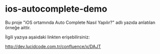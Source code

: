ios-autocomplete-demo
=====================

Bu proje "iOS ortamında Auto Complete Nasıl Yapılır?" adlı yazıda anlatılan örneğe aittir. 

İlgili yazıya aşaiıdaki linkten erişebilirsiniz:

http://dev.lucidcode.com.tr/confluence/x/DAJT

